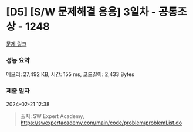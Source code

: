 # [D5] [S/W 문제해결 응용] 3일차 - 공통조상 - 1248 

[문제 링크](https://swexpertacademy.com/main/code/problem/problemDetail.do?contestProbId=AV15PTkqAPYCFAYD) 

### 성능 요약

메모리: 27,492 KB, 시간: 155 ms, 코드길이: 2,433 Bytes

### 제출 일자

2024-02-21 12:38



> 출처: SW Expert Academy, https://swexpertacademy.com/main/code/problem/problemList.do
